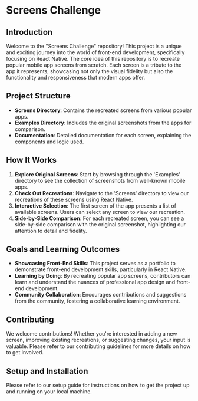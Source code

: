 # Screens Challenge

## Introduction

Welcome to the "Screens Challenge" repository! This project is a unique and exciting journey into the world of front-end development, specifically focusing on React Native. The core idea of this repository is to recreate popular mobile app screens from scratch. Each screen is a tribute to the app it represents, showcasing not only the visual fidelity but also the functionality and responsiveness that modern apps offer.

## Project Structure

- **Screens Directory**: Contains the recreated screens from various popular apps.
- **Examples Directory**: Includes the original screenshots from the apps for comparison.
- **Documentation**: Detailed documentation for each screen, explaining the components and logic used.

## How It Works

1. **Explore Original Screens**: Start by browsing through the 'Examples' directory to see the collection of screenshots from well-known mobile apps.
2. **Check Out Recreations**: Navigate to the 'Screens' directory to view our recreations of these screens using React Native.
3. **Interactive Selection**: The first screen of the app presents a list of available screens. Users can select any screen to view our recreation.
4. **Side-by-Side Comparison**: For each recreated screen, you can see a side-by-side comparison with the original screenshot, highlighting our attention to detail and fidelity.

## Goals and Learning Outcomes

- **Showcasing Front-End Skills**: This project serves as a portfolio to demonstrate front-end development skills, particularly in React Native.
- **Learning by Doing**: By recreating popular app screens, contributors can learn and understand the nuances of professional app design and front-end development.
- **Community Collaboration**: Encourages contributions and suggestions from the community, fostering a collaborative learning environment.

## Contributing

We welcome contributions! Whether you're interested in adding a new screen, improving existing recreations, or suggesting changes, your input is valuable. Please refer to our contributing guidelines for more details on how to get involved.

## Setup and Installation

Please refer to our setup guide for instructions on how to get the project up and running on your local machine.
